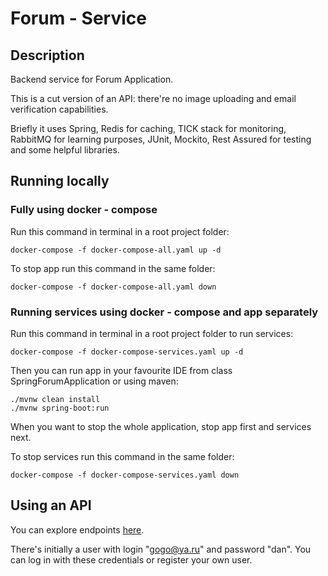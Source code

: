 # Forum - Service
## Description
Backend service for Forum Application.

This is a cut version of an API: there're no image uploading and email verification capabilities.
 
Briefly it uses Spring, Redis for caching, TICK stack for monitoring, RabbitMQ for learning purposes,
JUnit, Mockito, Rest Assured for testing and some helpful libraries.

## Running locally
### Fully using docker - compose
Run this command in terminal in a root project folder:

```docker-compose -f docker-compose-all.yaml up -d```

To stop app run this command in the same folder:

```docker-compose -f docker-compose-all.yaml down```

### Running services using docker - compose and app separately
Run this command in terminal in a root project folder to run services:

```docker-compose -f docker-compose-services.yaml up -d```

Then you can run app in your favourite IDE from class SpringForumApplication
or using maven: 
```
./mvnw clean install
./mvnw spring-boot:run
```

When you want to stop the whole application,
 stop app first and services next.

To stop services run this command in the same folder: 

```docker-compose -f docker-compose-services.yaml down```

## Using an API

You can explore endpoints [here](https://hub.apitree.com/dosipov/spring-forum-cut/). 

There's initially a user with login "gogo@ya.ru" and password "dan".
You can log in with these credentials or register your own user.